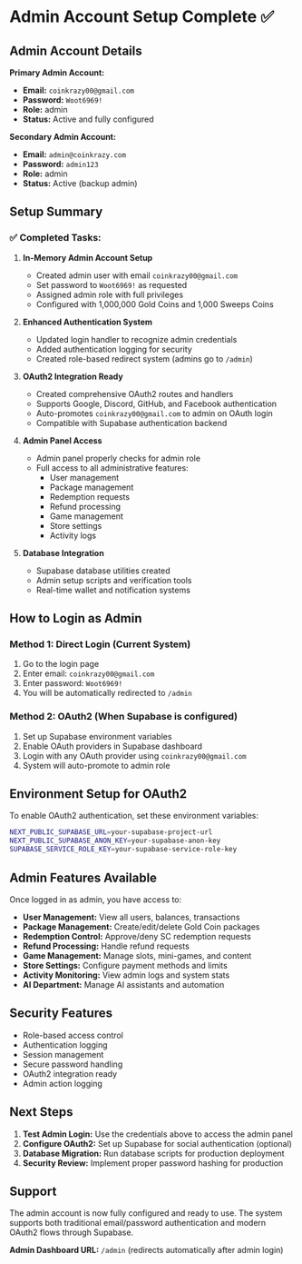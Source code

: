 # Admin Account Setup Complete ✅

## Admin Account Details

**Primary Admin Account:**
- **Email:** `coinkrazy00@gmail.com`
- **Password:** `Woot6969!`
- **Role:** admin
- **Status:** Active and fully configured

**Secondary Admin Account:**
- **Email:** `admin@coinkrazy.com`
- **Password:** `admin123`
- **Role:** admin
- **Status:** Active (backup admin)

## Setup Summary

### ✅ Completed Tasks:

1. **In-Memory Admin Account Setup**
   - Created admin user with email `coinkrazy00@gmail.com`
   - Set password to `Woot6969!` as requested
   - Assigned admin role with full privileges
   - Configured with 1,000,000 Gold Coins and 1,000 Sweeps Coins

2. **Enhanced Authentication System**
   - Updated login handler to recognize admin credentials
   - Added authentication logging for security
   - Created role-based redirect system (admins go to `/admin`)

3. **OAuth2 Integration Ready**
   - Created comprehensive OAuth2 routes and handlers
   - Supports Google, Discord, GitHub, and Facebook authentication
   - Auto-promotes `coinkrazy00@gmail.com` to admin on OAuth login
   - Compatible with Supabase authentication backend

4. **Admin Panel Access**
   - Admin panel properly checks for admin role
   - Full access to all administrative features:
     - User management
     - Package management  
     - Redemption requests
     - Refund processing
     - Game management
     - Store settings
     - Activity logs

5. **Database Integration**
   - Supabase database utilities created
   - Admin setup scripts and verification tools
   - Real-time wallet and notification systems

## How to Login as Admin

### Method 1: Direct Login (Current System)
1. Go to the login page
2. Enter email: `coinkrazy00@gmail.com`
3. Enter password: `Woot6969!`
4. You will be automatically redirected to `/admin`

### Method 2: OAuth2 (When Supabase is configured)
1. Set up Supabase environment variables
2. Enable OAuth providers in Supabase dashboard
3. Login with any OAuth provider using `coinkrazy00@gmail.com`
4. System will auto-promote to admin role

## Environment Setup for OAuth2

To enable OAuth2 authentication, set these environment variables:

```bash
NEXT_PUBLIC_SUPABASE_URL=your-supabase-project-url
NEXT_PUBLIC_SUPABASE_ANON_KEY=your-supabase-anon-key
SUPABASE_SERVICE_ROLE_KEY=your-supabase-service-role-key
```

## Admin Features Available

Once logged in as admin, you have access to:

- **User Management:** View all users, balances, transactions
- **Package Management:** Create/edit/delete Gold Coin packages
- **Redemption Control:** Approve/deny SC redemption requests
- **Refund Processing:** Handle refund requests
- **Game Management:** Manage slots, mini-games, and content
- **Store Settings:** Configure payment methods and limits
- **Activity Monitoring:** View admin logs and system stats
- **AI Department:** Manage AI assistants and automation

## Security Features

- Role-based access control
- Authentication logging
- Session management
- Secure password handling
- OAuth2 integration ready
- Admin action logging

## Next Steps

1. **Test Admin Login:** Use the credentials above to access the admin panel
2. **Configure OAuth2:** Set up Supabase for social authentication (optional)
3. **Database Migration:** Run database scripts for production deployment
4. **Security Review:** Implement proper password hashing for production

## Support

The admin account is now fully configured and ready to use. The system supports both traditional email/password authentication and modern OAuth2 flows through Supabase.

**Admin Dashboard URL:** `/admin` (redirects automatically after admin login)
